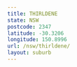 ```yaml
---
title: THIRLDENE
state: NSW
postcode: 2347
latitude: -30.3206
longitude: 150.8996
url: /nsw/thirldene/
layout: suburb
---
```

